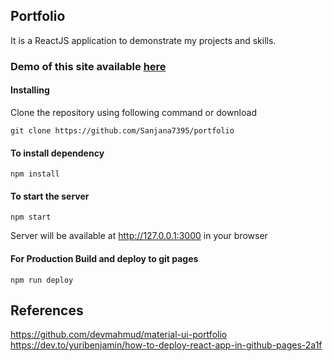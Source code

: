 ## Portfolio

It is a ReactJS application to demonstrate my projects and skills.

### Demo of this site available [here](https://sanjana7395.github.io/portfolio/)

#### Installing

Clone the repository using following command or download

```
git clone https://github.com/Sanjana7395/portfolio
```

#### To install dependency

```
npm install
```

#### To start the server

```
npm start
```
Server will be available at http://127.0.0.1:3000 in your browser

#### For Production Build and deploy to git pages

```
npm run deploy
```

## References
https://github.com/devmahmud/material-ui-portfolio      
https://dev.to/yuribenjamin/how-to-deploy-react-app-in-github-pages-2a1f

